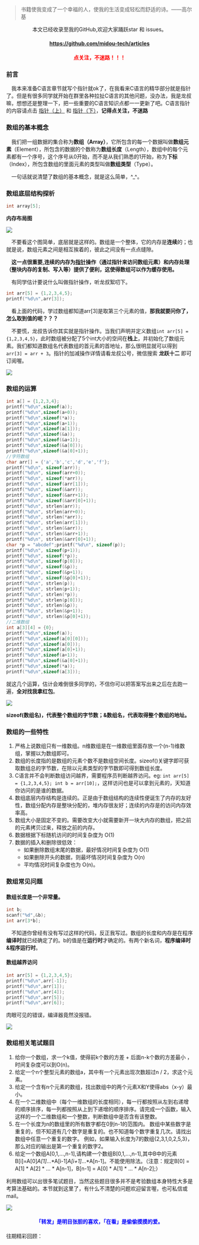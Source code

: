 > 书籍使我变成了一个幸福的人，使我的生活变成轻松而舒适的诗。——高尔基

<p align="center">本文已经收录至我的GitHub,欢迎大家踊跃star 和 issues。</p>
<h4 align="center"><a  href="https://github.com/midou-tech/articles" target="_blank">https://github.com/midou-tech/articles</a></h4>
<p><h4   style="color:red;text-align:center">点关注，不迷路！！！ </h4></p>

### 前言

&emsp;我本来准备C语言章节就写个指针就ok了，在我看来C语言的精华部分就是指针了。但是有很多同学就开始在群里各种拉扯C语言的其他问题，没办法，我是龙叔嘛，想想还是整理一下，把一些重要的C语言知识点都一一更新了吧。C语言指针的内容请点击 [指针（上）](https://mp.weixin.qq.com/s/tdyCTqH9WYMrS0HmRtVPng) 和 [指针（下）](https://mp.weixin.qq.com/s/-C_PHEk0ZUf7JUN0Bd80rQ)，**记得点关注，不迷路**

### 数组的基本概念

&emsp;我们把一组数据的集合称为**数组（Array）**，它所包含的每一个数据叫做**数组元素**（Element），所包含的数据的个数称为**数组长度**（Length），数组中的每个元素都有一个序号，这个序号从0开始，而不是从我们熟悉的1开始，称为**下标**（Index），所包含数组的里面元素的类型叫做**数组类型**（Type）。

&emsp;一句话就说清楚了数组的基本概念，就是这么简单，^_^。

### 数组底层结构探析

```c
int array[5];
```

**内存布局图**

![](https://tva1.sinaimg.cn/large/0082zybply1gc0twah5dmj30jm06ujrj.jpg)

&emsp;不要看这个图简单，底层就是这样的。数组是一个整体，它的内存是**连续**的；也就是说，数组元素之间是相互挨着的，彼此之间没有一点点缝隙。

&emsp;**这一点很重要,连续的内存为[指针](https://mp.weixin.qq.com/s/tdyCTqH9WYMrS0HmRtVPng)操作（通过指针来访问数组元素）和内存处理（整块内存的复制、写入等）提供了便利，这使得数组可以作为缓存使用。**

&emsp;有同学估计要说什么叫做指针操作，听龙叔絮叨下。

```c
int arr[5] = {1,2,3,4,5};
printf("%d\n",arr[3]);
```

&emsp;看上面的代码，学过数组都知道arr[3]是取第三个元素的值，**那我就要问你了，怎么取到值的呢？？？**

&emsp;不要慌，龙叔告诉你其实就是指针操作。当我们声明并定义数组`int arr[5] = {1,2,3,4,5}`，此时数组被分配了5个int大小的空间在**栈上**，并初始化了数组元素。我们都知道数组名代表数组的首元素的首地址，那么很明显就可以得到`arr[3] = arr + 3`。指针的加减操作详情请看龙叔公号，微信搜索 **龙跃十二** 即可订阅喔。

![](https://tva1.sinaimg.cn/large/0082zybply1gc0ubjecudj30vo0cmgmi.jpg)

### 数组的运算

```c
int a[] = {1,2,3,4};
printf("%d\n",sizeof(a));
printf("%d\n",sizeof(a+0));
printf("%d\n",sizeof(*a));
printf("%d\n",sizeof(a+1));
printf("%d\n",sizeof(a[1]));
printf("%d\n",sizeof(&a));
printf("%d\n",sizeof(&a+1));
printf("%d\n",sizeof(&a[0]));
printf("%d\n",sizeof(&a[0]+1));
//字符数组
char arr[] = {'a','b','c','d','e','f'};
printf("%d\n", sizeof(arr));
printf("%d\n", sizeof(arr+0));
printf("%d\n", sizeof(*arr));
printf("%d\n", sizeof(arr[1]));
printf("%d\n", sizeof(&arr));
printf("%d\n", sizeof(&arr+1));
printf("%d\n", sizeof(&arr[0]+1));
printf("%d\n", strlen(arr));
printf("%d\n", strlen(arr+0));
printf("%d\n", strlen(*arr));
printf("%d\n", strlen(arr[1]));
printf("%d\n", strlen(&arr));
printf("%d\n", strlen(&arr+1));
printf("%d\n", strlen(&arr[0]+1));
char *p = "abcdef";printf("%d\n", sizeof(p));
printf("%d\n", sizeof(p+1));
printf("%d\n", sizeof(*p));
printf("%d\n", sizeof(p[0]));
printf("%d\n", sizeof(&p));
printf("%d\n", sizeof(&p+1));
printf("%d\n", sizeof(&p[0]+1));
printf("%d\n", strlen(p));
printf("%d\n", strlen(p+1));
printf("%d\n", strlen(*p));
printf("%d\n", strlen(p[0]));
printf("%d\n", strlen(&p));
printf("%d\n", strlen(&p+1));
printf("%d\n", strlen(&p[0]+1));
//二维数组
int a[3][4] = {0};
printf("%d\n",sizeof(a));
printf("%d\n",sizeof(a[0][0]));
printf("%d\n",sizeof(a[0]));
printf("%d\n",sizeof(a[0]+1));
printf("%d\n",sizeof(a+1));
printf("%d\n",sizeof(&a[0]+1));
printf("%d\n",sizeof(*a));
printf("%d\n",sizeof(a[3]));
```

就这几个运算，估计会难倒很多同学的，不信你可以把答案写出来之后在去跑一遍，**全对找我拿红包**。

![](https://tva1.sinaimg.cn/large/0082zybply1gc0x87p5iuj30730730sq.jpg)

**sizeof(数组名)，代表整个数组的字节数；&数组名，代表取得整个数组的地址。**

### 数组的一些特性

1. 严格上说数组只有一维数组。n维数组是在一维数组里面存放一个(n-1)维数组，掌握以为数组即可。
2. 数组的长度指的是数组的元素个数不是数组空间长度。sizeof()关键字即可获取数组总的字节数，在除以元素类型的字节数即可得到数组长度。
3. C语言并不会判断数组访问越界，需要程序员判断越界访问。eg: `int arr[5] = {1,2,3,4,5}; int b = arr[10];`，这样访问也是可以拿到元素的，天知道你访问的是谁的数据。
4. 数组底层内存结构是连续的。正是由于数组结构的连续性便诞生了内存的友好性，数组分配内存是整块分配的，堆内存很友好；连续的内存是的访问内存效率高。
5. 数组大小是固定不变的。需要改变大小就需要新开一块大内存的数组，把之前的元素拷贝过来，释放之前的内存。
6. 数据根据下标随机访问的时间复杂度为 O(1)
7. 数据的插入和删除很低效：
   - 如果删除数组末尾的数据，最好情况时间复杂度为 O(1)
   - 如果删除开头的数据，则最坏情况时间复杂度为 O(n)
   - 平均情况时间复杂度也为 O(n)。



### 数组常见问题

#### 数组长度是一个非常量。

```c
int b;
scanf("%d",&b);
int arr[3*b];
```

&emsp;不知道你曾经有没有写过这样的代码，反正我写过。数组的长度和内存是在程序**编译时**就已经确定了的。b的值是在**运行时**才确定的。有两个新名词，**程序编译时&程序运行时**。

#### 数组越界访问

```c
int arr[5] = {1,2,3,4,5};
printf("%d\n",arr[-1]);
printf("%d\n",arr[1]);
printf("%d\n",arr[4]);
printf("%d\n",arr[5]);
printf("%d\n",arr[6]);
```

肉眼可见的错误，编译器竟然没报错。

![](https://tva1.sinaimg.cn/large/0082zybply1gc0w5d75saj31ba0j0gon.jpg)



### 数组相关笔试题目

1. 给你一个数组，求一个k值，使得前k个数的方差 + 后面n-k个数的方差最小 ，时间复杂度可以到O(n)。
2. 给定一个n个整型元素的数组a，其中有一个元素出现次数超过n / 2，求这个元素。
3. 给定一个含有n个元素的数组，找出数组中的两个元素X和Y使得abs（x-y）最小。
4. 在一个二维数组中（每个一维数组的长度相同），每一行都按照从左到右递增的顺序排序，每一列都按照从上到下递增的顺序排序。请完成一个函数，输入这样的一个二维数组和一个整数，判断数组中是否含有该整数。
5. 在一个长度为n的数组里的所有数字都在0到n-1的范围内。 数组中某些数字是重复的，但不知道有几个数字是重复的。也不知道每个数字重复几次。请找出数组中任意一个重复的数字。 例如，如果输入长度为7的数组{2,3,1,0,2,5,3}，那么对应的输出是第一个重复的数字2。
6. 给定一个数组A[0,1,...,n-1],请构建一个数组B[0,1,...,n-1],其中B中的元素B[i]=A[0]*A[1]*...*A[i-1]*A[i+1]*...*A[n-1]。不能使用除法。（注意：规定B[0] = A[1] * A[2] * ... * A[n-1]，B[n-1] = A[0] * A[1] * ... * A[n-2];）

利用数组可以出很多笔试题目，当然这些题目很多并不是考验数组本身特性大多是考算法基础的。本节就到这里了，有什么不清楚的问题欢迎留言喔，也可私信或mail。

![](https://tva1.sinaimg.cn/large/0082zybply1gc0x96ukkrj30730730sn.jpg)

<h4   style="color:blue;text-align:center">「转发」是明目张胆的喜欢，「在看」是偷偷摸摸的爱。</h4>

往期精彩回顾：

